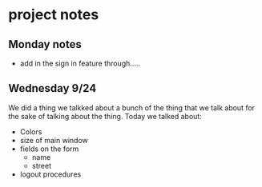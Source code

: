 # project notes

## Monday notes

 * add in the sign in feature through.....

## Wednesday 9/24

We did a thing we talkked about a bunch of the thing that we talk about for the sake of talking about the thing. Today we talked about:
* Colors
* size of main window
* fields on the form
  * name
  * street
* logout procedures
 
